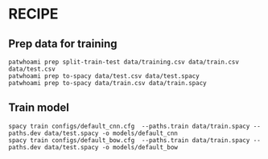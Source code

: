# RECIPE

## Prep data for training

```shell
patwhoami prep split-train-test data/training.csv data/train.csv data/test.csv
patwhoami prep to-spacy data/test.csv data/test.spacy
patwhoami prep to-spacy data/train.csv data/train.spacy
```

## Train model

```shell
spacy train configs/default_cnn.cfg  --paths.train data/train.spacy --paths.dev data/test.spacy -o models/default_cnn
spacy train configs/default_bow.cfg  --paths.train data/train.spacy --paths.dev data/test.spacy -o models/default_bow
```
